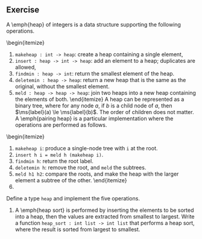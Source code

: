   
## Exercise
  A \emph{heap} of integers is a data structure supporting the following operations.
  
  \begin{itemize}
1. `makeheap : int -> heap`: create a heap containing a single element,
1. `insert : heap -> int -> heap`: add an element to a heap; duplicates are allowed,
1. `findmin : heap -> int`: return the smallest element of the heap.
1. `deletemin : heap -> heap`: return a new heap that is the same as the original, without the smallest element.
1. `meld : heap -> heap -> heap`: join two heaps into a new heap containing the elements of both.
  \end{itemize}
  A heap can be represented as a binary tree, where for any node $a$, if $b$ is a child node of $a$,
  then $\ms{label}(a) \le \ms{label}(b)$.  The order of children does not matter.  A \emph{pairing heap} is a
  particular implementation where the operations are performed as follows.
  
  \begin{itemize}
1. `makeheap i`: produce a single-node tree with `i` at the root.
1. `insert h i = meld h (makeheap i)`.
1. `findmin h`: return the root label.
1. `deletemin h`: remove the root, and `meld` the subtrees.
1. `meld h1 h2`: compare the roots, and make the heap with the larger element a subtree of the other.
  \end{itemize}
1.
  Define a type `heap` and implement the five operations.
  
  
1. A \emph{heap sort} is performed by inserting the elements to be sorted into a heap,
  then the values are extracted from smallest to largest.  Write a function
  `heap_sort : int list -> int list` that performs a heap sort,
  where the result is sorted from largest to smallest.
  
